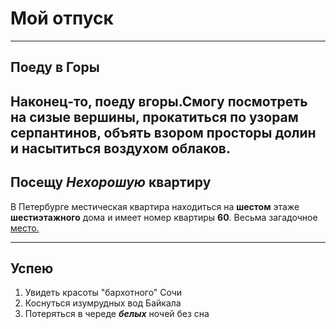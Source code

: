 # Мой отпуск

---
## Поеду в **Горы**
Наконец-то, поеду вгоры.Смогу посмотреть на сизые вершины, прокатиться по узорам серпантинов, объять взором просторы долин и насытиться воздухом облаков.
---
## Посещу **_Нехорошую_ квартиру**
В Петербурге местическая квартира находиться на **шестом** этаже **шестиэтажного** дома и имеет номер квартиры **60**. Весьма загадочное[ место.](https://yandex.ru/maps/-/CCUJZINcN1A)

---
## Успею
1. Увидеть красоты "бархотного" Сочи
2. Коснуться изумрудных вод Байкала
3. Потеряться в череде **_белых_** ночей без сна
